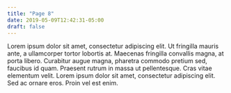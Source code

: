 ```yaml
---
title: "Page 8"
date: 2019-05-09T12:42:31-05:00
draft: false
---
```


Lorem ipsum dolor sit amet, consectetur adipiscing elit. Ut fringilla mauris ante, a ullamcorper tortor lobortis at. Maecenas fringilla convallis magna, at porta libero. Curabitur augue magna, pharetra commodo pretium sed, faucibus id quam. Praesent rutrum in massa ut pellentesque. Cras vitae elementum velit. Lorem ipsum dolor sit amet, consectetur adipiscing elit. Sed ac ornare eros. Proin vel est enim.
